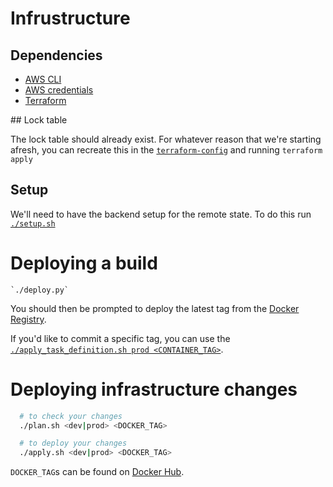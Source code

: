 # Infrustructure

## Dependencies

- [AWS CLI](http://docs.aws.amazon.com/cli/latest/userguide/installing.html#install-with-pip)
- [AWS credentials](http://docs.aws.amazon.com/cli/latest/userguide/cli-chap-getting-started.html)
- [Terraform](https://www.terraform.io/intro/getting-started/install.html)

## Lock table

The lock table should already exist. For whatever reason that we're starting afresh, you can recreate this in the [`terraform-config`](terraform-config) and running `terraform apply`

## Setup

We'll need to have the backend setup for the remote state.
To do this run [`./setup.sh`](setup.sh)

# Deploying a build

    `./deploy.py`
    
You should then be prompted to deploy the latest tag from the [Docker Registry](https://registry.hub.docker.com/v2/repositories/wellcome/wellcomecollection/tags/).

If you'd like to commit a specific tag,
you can use the [`./apply_task_definition.sh prod <CONTAINER_TAG>`](apply_task_definition.sh).   


# Deploying infrastructure changes
```bash
  # to check your changes
  ./plan.sh <dev|prod> <DOCKER_TAG>

  # to deploy your changes
  ./apply.sh <dev|prod> <DOCKER_TAG>
```

`DOCKER_TAG`s can be found on [Docker Hub](https://hub.docker.com/r/wellcome/wellcomecollection/tags/).
